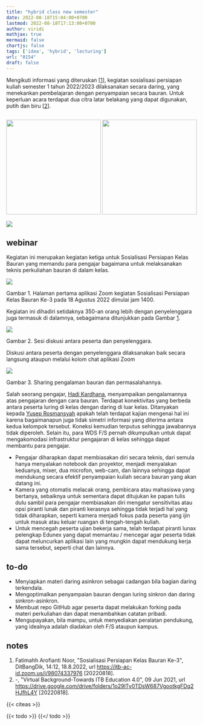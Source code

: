 ```yaml
---
title: "hybrid class new semester"
date: 2022-08-18T15:04:00+0700
lastmod: 2022-08-18T17:13:00+0700
author: viridi
mathjax: true
mermaid: false
chartjs: false
tags: ['idea', 'hybrid', 'lecturing']
url: "0154"
draft: false
---
```

Mengikuti informasi yang diteruskan [[1](#r01)], kegiatan sosialisasi persiapan kuliah semester 1 tahun 2022/2023 dilaksanakan secara daring, yang menekankan pembelajaran dengan penyampaian secara bauran. Untuk keperluan acara terdapat dua citra latar belakang yang dapat digunakan, putih dan biru [[2](#r02)].

<div style="text-align:center; padding-top:1em;">
<img src="/bugx/img/lecturing/Putih.png" style="width:250px; display:inline" />
<img src="/bugx/img/lecturing/Biru.png" style="width:250px; display:inline;" />
</div>

![](/bugx/img/lecturing/zoom-soasialisasi-bauran-18aug2022-1457-rev.png)


## webinar
Kegiatan ini merupakan kegiatan ketiga untuk Sosialisasi Persiapan Kelas Bauran yang memandu para pengajar bagaimana untuk melaksanakan teknis perkuliahan bauran di dalam kelas.

![](/bugx/img/lecturing/zoom-soasialisasi-bauran-18aug2022-1453.png)

Gambar <a name='fig1'>1</a>. Halaman pertama aplikasi Zoom kegiatan Sosialisasi Persiapan Kelas Bauran Ke-3 pada 18 Agustus 2022 dimulai jam 1400.

Kegiatan ini dihadiri setidaknya 350-an orang lebih dengan penyelenggara juga termasuk di dalamnya, sebagaimana ditunjukkan pada Gambar [1](#fig1).

![](/bugx/img/lecturing/zoom-soasialisasi-bauran-18aug2022-1503.png)

Gambar <a name='fig2'>2</a>. Sesi diskusi antara peserta dan penyelenggara.

Diskusi antara peserta dengan penyelenggara dilaksanakan baik secara langsung ataupun melalui kolom chat aplikasi Zoom

![](/bugx/img/lecturing/zoom-soasialisasi-bauran-18aug2022-1514.png)

Gambar <a name='fig3'>3</a>. Sharing pengalaman bauran dan permasalahannya.

Salah seorang pengajar, [Hadi Kardhana](https://www.itb.ac.id/staf/profil/hadi-kardhana), menyampaikan pengalamannya atas pengajaran dengan cara bauran. Terdapat konektivitas yang berbeda antara peserta luring di kelas dengan daring di luar kelas. Ditanyakan kepada [Yusep Rosmansyah](https://www.itb.ac.id/staf/profil/yusep-rosmansyah) apakah telah terdapat kajian mengenai hal ini karena bagaimanapun juga tidak simetri informasi yang diterima antara kedua kelompok tersebut. Koneksi kemudian terputus sehingga jawabannya tidak diperoleh. Selain itu, para WDS F/S pernah dikumpulkan untuk dapat mengakomodasi infrastruktur pengajaran di kelas sehingga dapat membantu para pengajar.

- Pengajar diharapkan dapat membiasakan diri secara teknis, dari semula hanya menyalakan notebook dan proyektor, menjadi menyalakan keduanya, mixer, dua microfon, web-cam, dan lainnya sehingga dapat mendukung secara efektif penyampaian kuliah secara bauran yang akan datang ini.
- Kamera yang otomatis melacak orang, pembicara atau mahasiswa yang bertanya, sebaiknya untuk sementara dapat ditujukan ke papan tulis dulu sambil para pengajar membiasakan diri mengatur sensitivitas atau opsi piranti lunak dan piranti kerasnya sehingga tidak terjadi hal yang tidak diharapkan, seperti kamera menjadi fokus pada peserta yang ijin untuk masuk atau keluar ruangan di tengah-tengah kuliah.
- Untuk mencegah peserta ujian bekerja sama, telah terdapat piranti lunax pelengkap Edunex yang dapat memantau / mencegar agar peserta tidak dapat meluncurkan aplikasi lain yang mungkin dapat mendukung kerja sama tersebut, seperti chat dan lainnya.


## to-do
- Menyiapkan materi daring asinkron sebagai cadangan bila bagian daring terkendala.
- Mengoptimalkan penyampaian bauran dengan luring sinkron dan daring sinkron-asinkron.
- Membuat repo GitHub agar peserta dapat melakukan forking pada materi perkuliahan dan dapat menambahkan catatan pribadi.
- Mengupayakan, bila mampu, untuk menyediakan peralatan pendukung, yang idealnya adalah diadakan oleh F/S ataupun kampus.


## notes
1. <a name='r01'></a>Fatimahh Arofianti Noor, "Sosialisasi Persiapan Kelas Bauran Ke-3", DitBangDik, 14:12, 18.8.2022, url <https://itb-ac-id.zoom.us/j/98074337976> [20220818].
2. <a name='r02'></a>-, "Virtual Background-Towards ITB Education 4.0", 09 Jun 2021, url <https://drive.google.com/drive/folders/1o29lTy0TDsW687VgootkgFDq2HJfhL4Y> [20220818].


{{< citeas >}}

{{< todo >}}
{{</ todo >}}